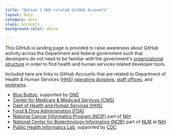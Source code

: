 ```yaml
---
title: "Option 2 HHS-related GitHub Accounts"
layout: docs
category: docs
class: accounts
background-color: white

---
```


This GitHub.io landing page is provided to raise awareness about GitHub activity across the Department and federal government such that developers do not need to be familiar with the government's [organizational structure](http://www.hhs.gov/about/orgchart/) in order to find health and human services related developer tools.

Included here are links to GitHub Accounts that are related to Department of Health & Human Services ([HHS](www.hhs.gov)) [operating divisions](http://www.hhs.gov/about/foa/opdivs/index.html), [staff offices](http://www.hhs.gov/about/foa/osleadership/index.html), and [programs](http://www.hhs.gov/about/programs/index.html). 

* [Blue Button](https://github.com/blue-button), supported by [ONC](http://www.healthit.gov)
* [Center for Medicare & Medicaid Services (CMS)](https://github.com/CMSgov)
* [Dept of Health and Human Services (HHS)](https://github.com/hhs )
* [Food & Drug Administration (FDA)](https://github.com/FDA)
* [National Cancer Informatics Program (NCIP)](https://github.com/NCIP) part of [NIH](http://www.nih.gov)
* [National Center for Biotechnology Information (NCBI)](https://github.com/ncbi) part of [NLM](http://nlm.nih.gov) at [NIH](http://www.nih.gov)
* [Public Health Informatics Lab](https://github.com/informaticslab), supported by [CDC](http://www.cdc.gov)

